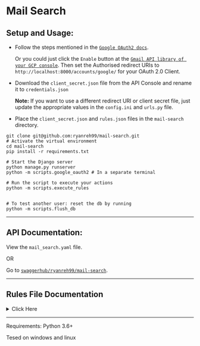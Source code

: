 # Mail Search

## Setup and Usage:

* Follow the steps mentioned in the [`Google OAuth2 docs`](https://developers.google.com/identity/protocols/oauth2/web-server#creatingcred).
  
  Or you could just click the `Enable` button at the [`Gmail API library of your GCP console`](https://console.cloud.google.com/apis/library/gmail.googleapis.com).
  Then set the Authorised redirect URIs to `http://localhost:8000/accounts/google/` for your OAuth 2.0 Client.

* Download the `client_secret.json` file from the API  Console and rename it to `credentials.json`

  **Note:** If you want to use a different redirect URI or client secret file, just update the appropriate values in the `config.ini` and `urls.py` file.

* Place the `client_secret.json` and `rules.json` files in the `mail-search` directory.

```shell
git clone git@github.com:ryanreh99/mail-search.git
# Activate the virtual environment
cd mail-search
pip install -r requirements.txt

# Start the Django server
python manage.py runserver
python -m scripts.google_oauth2 # In a separate terminal

# Run the script to execute your actions
python -m scripts.execute_rules


# To test another user: reset the db by running
python -m scripts.flush_db
```
___

## API Documentation:

View the `mail_search.yaml` file.

OR

Go to [`swaggerhub/ryanreh99/mail-search`](https://app.swaggerhub.com/apis/ryanreh99/mail-search/1.0.0).

___

## Rules File Documentation

<details>
<summary>Click Here</summary>
<br>

```
Check the sample rules.json file.
These are the other values in can take:

{
  type: All | Any
  rules: [
    ...
    {
      field: From | To | Subject
      predicate: Contains | Not equals
      value: Any value.
    }
    {
      field: Date Received
      predicate: Less than | Greater than
      value: A valid date in "DD/MM/YYYY" format.
    }
    ...
  ]
  actions: [
    ...
    {
      view | mark_read | mark_unread: True
    },
    {
      move: Any value in `POSSIBLE_LABELS` (found in `models.py`)
    }
    ...
  ]
}

Note: Rules always start in Upper case.
Validation has been added for the API endpoints,
The script will terminate as soon as an error is encountered.
The database will always remain consistent with the actual values in GMail.
```
</details>

___

Requirements: Python 3.6+

Tesed on windows and linux
